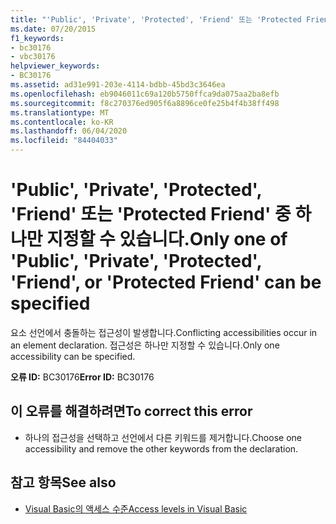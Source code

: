 ```yaml
---
title: "'Public', 'Private', 'Protected', 'Friend' 또는 'Protected Friend' 중 하나만 지정할 수 있습니다."
ms.date: 07/20/2015
f1_keywords:
- bc30176
- vbc30176
helpviewer_keywords:
- BC30176
ms.assetid: ad31e991-203e-4114-bdbb-45bd3c3646ea
ms.openlocfilehash: eb9046011c69a120b5750ffca9da075aa2ba8efb
ms.sourcegitcommit: f8c270376ed905f6a8896ce0fe25b4f4b38ff498
ms.translationtype: MT
ms.contentlocale: ko-KR
ms.lasthandoff: 06/04/2020
ms.locfileid: "84404033"
---
```

# <a name="only-one-of-public-private-protected-friend-or-protected-friend-can-be-specified"></a><span data-ttu-id="4b7d2-102">'Public', 'Private', 'Protected', 'Friend' 또는 'Protected Friend' 중 하나만 지정할 수 있습니다.</span><span class="sxs-lookup"><span data-stu-id="4b7d2-102">Only one of 'Public', 'Private', 'Protected', 'Friend', or 'Protected Friend' can be specified</span></span>
<span data-ttu-id="4b7d2-103">요소 선언에서 충돌하는 접근성이 발생합니다.</span><span class="sxs-lookup"><span data-stu-id="4b7d2-103">Conflicting accessibilities occur in an element declaration.</span></span> <span data-ttu-id="4b7d2-104">접근성은 하나만 지정할 수 있습니다.</span><span class="sxs-lookup"><span data-stu-id="4b7d2-104">Only one accessibility can be specified.</span></span>  
  
 <span data-ttu-id="4b7d2-105">**오류 ID:** BC30176</span><span class="sxs-lookup"><span data-stu-id="4b7d2-105">**Error ID:** BC30176</span></span>  
  
## <a name="to-correct-this-error"></a><span data-ttu-id="4b7d2-106">이 오류를 해결하려면</span><span class="sxs-lookup"><span data-stu-id="4b7d2-106">To correct this error</span></span>  
  
- <span data-ttu-id="4b7d2-107">하나의 접근성을 선택하고 선언에서 다른 키워드를 제거합니다.</span><span class="sxs-lookup"><span data-stu-id="4b7d2-107">Choose one accessibility and remove the other keywords from the declaration.</span></span>  
  
## <a name="see-also"></a><span data-ttu-id="4b7d2-108">참고 항목</span><span class="sxs-lookup"><span data-stu-id="4b7d2-108">See also</span></span>

- [<span data-ttu-id="4b7d2-109">Visual Basic의 액세스 수준</span><span class="sxs-lookup"><span data-stu-id="4b7d2-109">Access levels in Visual Basic</span></span>](../programming-guide/language-features/declared-elements/access-levels.md)
